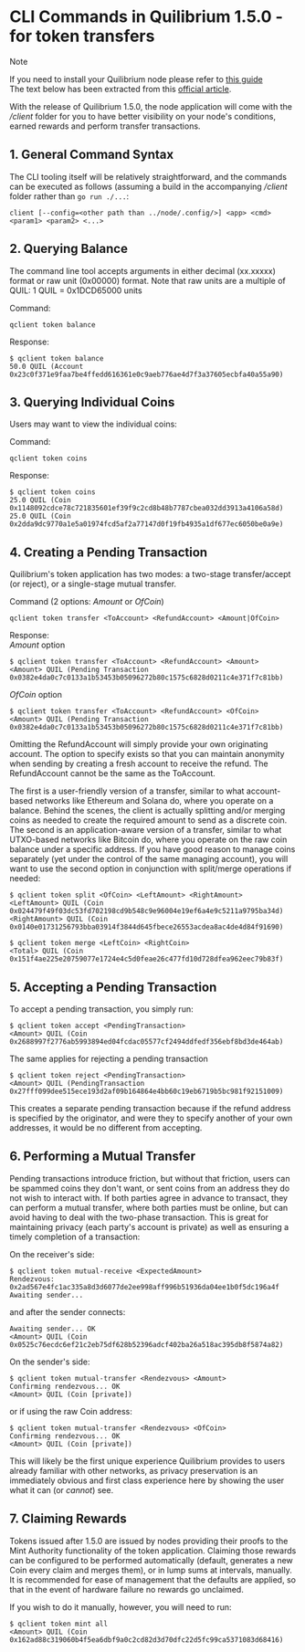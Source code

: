 # CLI Commands in Quilibrium 1.5.0 - for token transfers

>[!NOTE]
>If you need to install your Quilibrium node please refer to [this guide](https://github.com/lamat1111/quilibrium-node-auto-installer)<br>The text below has been extracted from this [official article](https://paragraph.xyz/@quilibrium.com/the-storm-before-the-calm#h-cli-commands-in-150).

With the release of Quilibrium 1.5.0, the node application will come with the _/client_ folder for you to have better visibility on your node's conditions, earned rewards and perform transfer transactions.

## 1. General Command Syntax

The CLI tooling itself will be relatively straightforward, and the commands can be executed as follows (assuming a build in the accompanying _/client_ folder rather than `go run ./...`:

```
client [--config=<other path than ../node/.config/>] <app> <cmd> <param1> <param2> <...>
```

## 2. Querying Balance

The command line tool accepts arguments in either decimal (xx.xxxxx) format or raw unit (0x00000) format. Note that raw units are a multiple of QUIL: 1 QUIL = 0x1DCD65000 units  
  
Command:

```
qclient token balance
```

Response:
```
$ qclient token balance
50.0 QUIL (Account 0x23c0f371e9faa7be4ffedd616361e0c9aeb776ae4d7f3a37605ecbfa40a55a90)
```
## 3. Querying Individual Coins

Users may want to view the individual coins:  
  
Command:

```
qclient token coins
```

Response:
```
$ qclient token coins
25.0 QUIL (Coin 0x1148092cdce78c721835601ef39f9c2cd8b48b7787cbea032dd3913a4106a58d)
25.0 QUIL (Coin 0x2dda9dc9770a1e5a01974fcd5af2a77147d0f19fb4935a1df677ec6050be0a9e)
```
## 4. Creating a Pending Transaction

Quilibrium's token application has two modes: a two-stage transfer/accept (or reject), or a single-stage mutual transfer.  
  
Command (2 options: *Amount* or *OfCoin*)

```
qclient token transfer <ToAccount> <RefundAccount> <Amount|OfCoin>
```

Response:  
*Amount* option
```
$ qclient token transfer <ToAccount> <RefundAccount> <Amount>
<Amount> QUIL (Pending Transaction 0x0382e4da0c7c0133a1b53453b05096272b80c1575c6828d0211c4e371f7c81bb)
```

*OfCoin* option
```
$ qclient token transfer <ToAccount> <RefundAccount> <OfCoin>
<Amount> QUIL (Pending Transaction 0x0382e4da0c7c0133a1b53453b05096272b80c1575c6828d0211c4e371f7c81bb)
```
  
Omitting the RefundAccount will simply provide your own originating account. The option to specify exists so that you can maintain anonymity when sending by creating a fresh account to receive the refund. The RefundAccount cannot be the same as the ToAccount.  
  

The first is a user-friendly version of a transfer, similar to what account-based networks like Ethereum and Solana do, where you operate on a balance. Behind the scenes, the client is actually splitting and/or merging coins as needed to create the required amount to send as a discrete coin. The second is an application-aware version of a transfer, similar to what UTXO-based networks like Bitcoin do, where you operate on the raw coin balance under a specific address. If you have good reason to manage coins separately (yet under the control of the same managing account), you will want to use the second option in conjunction with split/merge operations if needed:
```
$ qclient token split <OfCoin> <LeftAmount> <RightAmount>
<LeftAmount> QUIL (Coin 0x024479f49f03dc53fd702198cd9b548c9e96004e19ef6a4e9c5211a9795ba34d)
<RightAmount> QUIL (Coin 0x0140e01731256793bba03914f3844d645fbece26553acdea8ac4de4d84f91690)
```

```
$ qclient token merge <LeftCoin> <RightCoin>
<Total> QUIL (Coin 0x151f4ae225e20759077e1724e4c5d0feae26c477fd10d728dfea962eec79b83f)
```
## 5. Accepting a Pending Transaction

To accept a pending transaction, you simply run:
```
$ qclient token accept <PendingTransaction>
<Amount> QUIL (Coin 0x2688997f2776ab5993894ed04fcdac05577cf2494ddfedf356ebf8bd3de464ab)
```
The same applies for rejecting a pending transaction
```
$ qclient token reject <PendingTransaction>
<Amount> QUIL (PendingTransaction 0x27fff099dee515ece193d2af09b164864e4bb60c19eb6719b5bc981f92151009)
```
  
This creates a separate pending transaction because if the refund address is specified by the originator, and were they to specify another of your own addresses, it would be no different from accepting.

## 6. Performing a Mutual Transfer

Pending transactions introduce friction, but without that friction, users can be spammed coins they don't want, or sent coins from an address they do not wish to interact with. If both parties agree in advance to transact, they can perform a mutual transfer, where both parties must be online, but can avoid having to deal with the two-phase transaction. This is great for maintaining privacy (each party's account is private) as well as ensuring a timely completion of a transaction:  
  
On the receiver's side:
```
$ qclient token mutual-receive <ExpectedAmount>
Rendezvous: 0x2ad567e4fc1ac335a8d3d6077de2ee998aff996b51936da04ee1b0f5dc196a4f
Awaiting sender...
```
and after the sender connects:
```
Awaiting sender... OK
<Amount> QUIL (Coin 0x0525c76ecdc6ef21c2eb75df628b52396adcf402ba26a518ac395db8f5874a82)
```
On the sender's side:
```
$ qclient token mutual-transfer <Rendezvous> <Amount>
Confirming rendezvous... OK
<Amount> QUIL (Coin [private])
```
or if using the raw Coin address:
```
$ qclient token mutual-transfer <Rendezvous> <OfCoin>
Confirming rendezvous... OK
<Amount> QUIL (Coin [private])
```
This will likely be the first unique experience Quilibrium provides to users already familiar with other networks, as privacy preservation is an immediately obvious and first class experience here by showing the user what it can (or _cannot_) see.

## 7. Claiming Rewards

Tokens issued after 1.5.0 are issued by nodes providing their proofs to the Mint Authority functionality of the token application. Claiming those rewards can be configured to be performed automatically (default, generates a new Coin every claim and merges them), or in lump sums at intervals, manually. It is recommended for ease of management that the defaults are applied, so that in the event of hardware failure no rewards go unclaimed.  
  
If you wish to do it manually, however, you will need to run:
```
$ qclient token mint all
<Amount> QUIL (Coin 0x162ad88c319060b4f5ea6dbf9a0c2cd82d3d70dfc22d5fc99ca5371083d68416)
```
